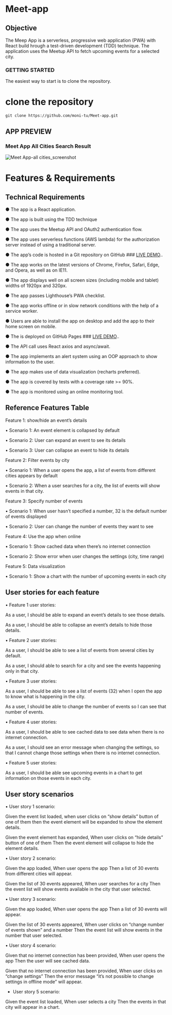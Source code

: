 # Meet-app

## Objective

The Meep App is a serverless, progressive web application (PWA) with React build hrough a test-driven
development (TDD) technique. The application uses the Meetup API to fetch upcoming events
for a selected city.

### GETTING STARTED

The easiest way to start is to clone the repository.

# clone the repository

```
git clone https://github.com/moni-tu/Meet-app.git
```

## APP PREVIEW

### Meet App All Cities Search Result

![Meet App-all cities_screenshot](https://user-images.githubusercontent.com/91124224/169842860-7bf93666-1a1e-4ec8-a90f-e15898944310.png)

# Features & Requirements

## Technical Requirements

● The app is a React application.

● The app is built using the TDD technique

● The app uses the Meetup API and OAuth2 authentication flow.

● The app uses serverless functions (AWS lambda) for the authorization server instead of using a traditional server.

● The app’s code is hosted in a Git repository on GitHub ### <a href="https://github.com/moni-tu/Meet-app">LIVE DEMO</a>..

● The app works on the latest versions of Chrome, Firefox, Safari, Edge, and Opera, as well as on IE11.

● The app displays well on all screen sizes (including mobile and tablet) widths of 1920px and 320px.

● The app passes Lighthouse’s PWA checklist.

● The app works offline or in slow network conditions with the help of a service worker.

● Users are able to install the app on desktop and add the app to their home screen on mobile.

● The is deployed on GitHub Pages ### <a href="https://moni-tu.github.io/Meet-app/">LIVE DEMO</a>..

● The API call uses React axios and async/await.

● The app implements an alert system using an OOP approach to show information to the user.

● The app makes use of data visualization (recharts preferred).

● The app is covered by tests with a coverage rate >= 90%.

● The app is monitored using an online monitoring tool.

## Reference Features Table

Feature 1: show/hide an event’s details

• Scenario 1: An event element is collapsed by default

• Scenario 2: User can expand an event to see its details

• Scenario 3: User can collapse an event to hide its details

Feature 2: Filter events by city

• Scenario 1: When a user opens the app, a list of events from different cities appears by default

• Scenario 2: When a user searches for a city, the list of events will show events in that city.

Feature 3: Specify number of events

• Scenario 1: When user hasn’t specified a number, 32 is the default number of events displayed

• Scenario 2: User can change the number of events they want to see

Feature 4: Use the app when online

• Scenario 1: Show cached data when there’s no internet connection

• Scenario 2: Show error when user changes the settings (city, time range)

Feature 5: Data visualization

• Scenario 1: Show a chart with the number of upcoming events in each city

## User stories for each feature

• Feature 1 user stories:

As a user, I should be able to expand an event’s details to see those details.

As a user, I should be able to collapse an event’s details to hide those details.

• Feature 2 user stories:

As a user, I should be able to see a list of events from several cities by default.

As a user, I should able to search for a city and see the events happening only in that city.

• Feature 3 user stories:

As a user, I should be able to see a list of events (32) when I open the app to know what is happening in the city.

As a user, I should be able to change the number of events so I can see that number of events.

• Feature 4 user stories:

As a user, I should be able to see cached data to see data when there is no internet connection.

As a user, I should see an error message when changing the settings, so that I cannot change those settings when there is no internet connection.

• Feature 5 user stories:

As a user, I should be able see upcoming events in a chart to get information on those events in each city.

## User story scenarios

• User story 1 scenario:

Given the event list loaded,
when user clicks on “show details” button of one of them
then the event element will be expanded to show the element details.

Given the event element has expanded,
When user clicks on “hide details” button of one of them
Then the event element will collapse to hide the element details.

• User story 2 scenario:

Given the app loaded,
When user opens the app
Then a list of 30 events from different cities will appear.

Given the list of 30 events appeared,
When user searches for a city
Then the event list will show events available in the city that user selected.

• User story 3 scenario:

Given the app loaded,
When user opens the app
Then a list of 30 events will appear.

Given the list of 30 events appeared,
When user clicks on “change number of events shown” and a number
Then the event list will show events in the number that user selected.

• User story 4 scenario:

Given that no internet connection has been provided,
When user opens the app
Then the user will see cached data.

Given that no internet connection has been provided,
When user clicks on “change settings”
Then the error message “it’s not possible to change settings in offline mode” will appear.

- User story 5 scenario:

Given the event list loaded,
When user selects a city
Then the events in that city will appear in a chart.
